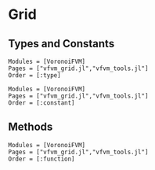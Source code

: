 # Grid

## Types and Constants


```@autodocs
Modules = [VoronoiFVM]
Pages = ["vfvm_grid.jl","vfvm_tools.jl"]
Order = [:type]
```

```@autodocs
Modules = [VoronoiFVM]
Pages = ["vfvm_grid.jl","vfvm_tools.jl"]
Order = [:constant]
```
## Methods

```@autodocs
Modules = [VoronoiFVM]
Pages = ["vfvm_grid.jl","vfvm_tools.jl"]
Order = [:function]
```



